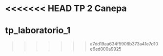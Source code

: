 <<<<<<< HEAD
TP 2 Canepa
=======
# tp_laboratorio_1
>>>>>>> a7dd19aa634f5906b373a41e7d10e6ed000a9925
